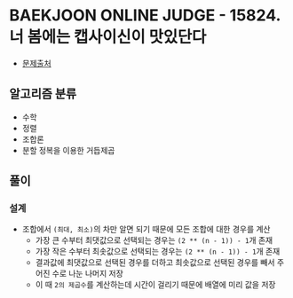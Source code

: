 # BAEKJOON ONLINE JUDGE - 15824. 너 봄에는 캡사이신이 맛있단다

- [문제출처](https://www.acmicpc.net/problem/15824 '15824. 너 봄에는 캡사이신이 맛있단다')

## 알고리즘 분류

- 수학
- 정렬
- 조합론
- 분할 정복을 이용한 거듭제곱

## 풀이

### 설계

- 조합에서 `(최대, 최소)`의 차만 알면 되기 때문에 모든 조합에 대한 경우를 계산
  - 가장 큰 수부터 최댓값으로 선택되는 경우는 `(2 ** (n - 1)) - 1`개 존재
  - 가장 작은 수부터 최솟값으로 선택되는 경우는 `(2 ** (n - 1)) - 1`개 존재
  - 결과값에 최댓값으로 선택된 경우를 더하고 최솟값으로 선택된 경우를 빼서 주어진 수로 나눈 나머지 저장
  - 이 때 `2의 제곱수`를 계산하는데 시간이 걸리기 때문에 배열에 미리 값을 저장
